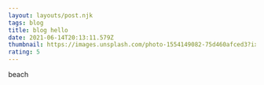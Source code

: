 ```yaml
---
layout: layouts/post.njk
tags: blog
title: blog hello
date: 2021-06-14T20:13:11.579Z
thumbnail: https://images.unsplash.com/photo-1554149082-75d460afced3?ixid=MnwxMjA3fDB8MHxwaG90by1wYWdlfHx8fGVufDB8fHx8&ixlib=rb-1.2.1&auto=format&fit=crop&w=1350&q=80
rating: 5
---
```

beach